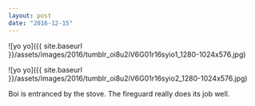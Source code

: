 ```yaml
---
layout: post
date: "2016-12-15"
---
```


![yo yo]({{ site.baseurl }}/assets/images/2016/tumblr_oi8u2iV6G01r16syio1_1280-1024x576.jpg)

![yo yo]({{ site.baseurl }}/assets/images/2016/tumblr_oi8u2iV6G01r16syio2_1280-1024x576.jpg)

Boi is entranced by the stove. The fireguard really does its job well.
